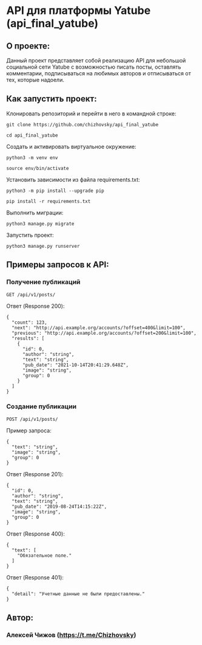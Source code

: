 # API для платформы Yatube (api_final_yatube)
## О проекте:
Данный проект представляет собой реализацию API для небольшой социальной 
сети Yatube с возможностью писать посты, оставлять комментарии, подписываться 
на любимых авторов и отписываться от тех, которые надоели.
## Как запустить проект:

Клонировать репозиторий и перейти в него в командной строке:

```
git clone https://github.com/chizhovsky/api_final_yatube
```

```
cd api_final_yatube
```

Cоздать и активировать виртуальное окружение:

```
python3 -m venv env
```

```
source env/bin/activate
```

Установить зависимости из файла requirements.txt:

```
python3 -m pip install --upgrade pip
```

```
pip install -r requirements.txt
```

Выполнить миграции:

```
python3 manage.py migrate
```

Запустить проект:

```
python3 manage.py runserver
```
## Примеры запросов к API:
### Получение публикаций

```
GET /api/v1/posts/
```

Ответ (Response 200):

```
{
  "count": 123,
  "next": "http://api.example.org/accounts/?offset=400&limit=100",
  "previous": "http://api.example.org/accounts/?offset=200&limit=100",
  "results": [
    {
      "id": 0,
      "author": "string",
      "text": "string",
      "pub_date": "2021-10-14T20:41:29.648Z",
      "image": "string",
      "group": 0
    }
  ]
}
```

### Создание публикации

```
POST /api/v1/posts/
```

Пример запроса:

```
{
  "text": "string",
  "image": "string",
  "group": 0
}
```

Ответ (Response 201):

```
{
  "id": 0,
  "author": "string",
  "text": "string",
  "pub_date": "2019-08-24T14:15:22Z",
  "image": "string",
  "group": 0
}
```

Ответ (Response 400):

```
{
  "text": [
    "Обязательное поле."
  ]
}
```

Ответ (Response 401):

```
{
  "detail": "Учетные данные не были предоставлены."
}
```

## Автор: 
### Алексей Чижов (https://t.me/Chizhovsky)
